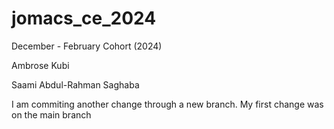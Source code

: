 # jomacs_ce_2024
December - February Cohort (2024)


Ambrose Kubi

Saami Abdul-Rahman Saghaba

I am commiting another change through a new branch.
My first change was on the main branch

